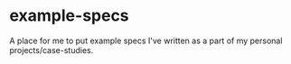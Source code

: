 # example-specs
A place for me to put example specs I've written as a part of my personal projects/case-studies.

